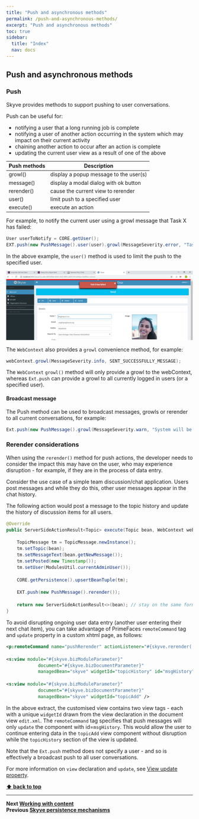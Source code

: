 ```yaml
---
title: "Push and asynchronous methods"
permalink: /push-and-asynchronous-methods/
excerpt: "Push and asynchronous methods"
toc: true
sidebar:
  title: "Index"
  nav: docs
---
```


## Push and asynchronous methods

### Push

Skyve provides methods to support pushing to user conversations. 

Push can be useful for:
* notifying a user that a long running job is complete
* notifying a user of another action occurring in the system which may impact on their current activity
* chaining another action to occur after an action is complete
* updating the current user view as a result of one of the above

Push methods | Description
-------------|------------
growl() | display a popup message to the user(s) 
message() | display a modal dialog with ok button
rerender() | cause the current view to rerender
user() | limit push to a specified user
execute() | execute an action

For example, to notify the current user using a growl message that Task X has failed:

```java
User userToNotify = CORE.getUser();
EXT.push(new PushMessage().user(user).growl(MessageSeverity.error, "Task X has failed"));
```

In the above example, the `user()` method is used to limit the push to the specified user.

![Example growl](../assets/images/push-and-asynchronous-methods/growl.png "Example growl")

The `WebContext` also provides a `growl` convenience method, for example:

```java
webContext.growl(MessageSeverity.info, SENT_SUCCESSFULLY_MESSAGE);
```

The `WebContext` `growl()` method will only provide a growl to the webContext, whereas `Ext.push` can provide a growl to all currently logged in users (or a specified user). 

#### Broadcast message

The Push method can be used to broadcast messages, growls or rerender to all current conversations, for example:

```java
Ext.push(new PushMessage().growl(MessageSeverity.warn, "System will be offline for maintenance in 5 minutes..."));
```

### Rerender considerations

When using the `rerender()` method for push actions, the developer needs to consider the impact this may have on the user, who may experience disruption - for example, if they are in the process of data entry.

Consider the use case of a simple team discussion/chat application. Users post messages and while they do this, other user messages appear in the chat history. 

The following action would post a message to the topic history and update the history of discussion items for all users.

```java
@Override
public ServerSideActionResult<Topic> execute(Topic bean, WebContext webContext) throws Exception {
	
	TopicMessage tm = TopicMessage.newInstance();
	tm.setTopic(bean);
	tm.setMessageText(bean.getNewMessage());
	tm.setPosted(new Timestamp());
	tm.setUser(ModulesUtil.currentAdminUser());
	
	CORE.getPersistence().upsertBeanTuple(tm);
	
	EXT.push(new PushMessage().rerender());

	return new ServerSideActionResult<>(bean); // stay on the same form
}
```

To avoid disrupting ongoing user data entry (another user entering their next chat item), you can take advantage of PrimeFaces `remoteCommand` tag and `update` property in a custom xhtml page, as follows:

```xml
<p:remoteCommand name="pushRerender" actionListener="#{skyve.rerender('push', false)}" process="@this" update="msgHistory" />

<s:view module="#{skyve.bizModuleParameter}"
			document="#{skyve.bizDocumentParameter}"
			managedBean="skyve" widgetId="topicHistory" id="msgHistory" />

<s:view module="#{skyve.bizModuleParameter}"
			document="#{skyve.bizDocumentParameter}"
			managedBean="skyve" widgetId="topicAdd" />
```

In the above extract, the customised view contains two view tags - each with a unique `widgetId` drawn from the view declaration in the document view `edit.xml`. The `remoteCommand` tag specifies that push messages will only `update` the component with id=`msgHistory`. This would allow the user to continue entering data in the `topicAdd` view component without disruption while the `topicHistory` section of the view is updated.


Note that the `Ext.push` method does not specify a user - and so is effectively a broadcast push to all user conversations.

For more information on `view` declaration and `update`, see 
[View update property](./../pages/views.md#update-property "View update property").

**[⬆ back to top](#push-and-asynchronous-methods)**

---
**Next [Working with content](./../_pages/working-with-content.md)**   
**Previous [Skyve persistence mechanisms](./../_pages/skyve-persistence-mechanisms.md)**
